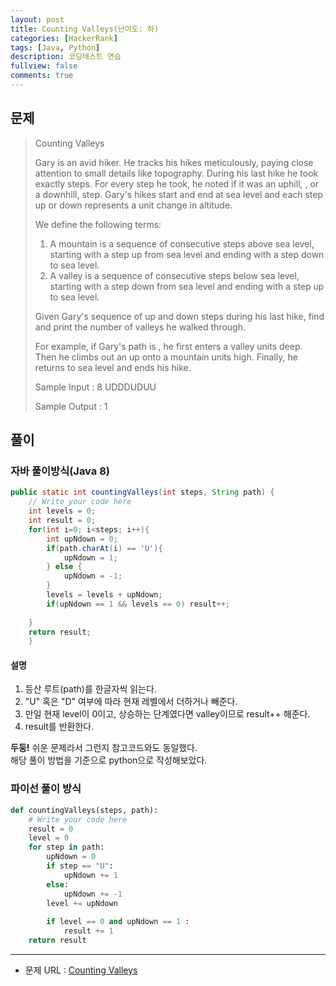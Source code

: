 ```yaml
---
layout: post
title: Counting Valleys(난이도: 하)
categories: [HackerRank]
tags: [Java, Python]
description: 코딩테스트 연습 
fullview: false
comments: true
---
```



## 문제
> Counting Valleys
> 
> Gary is an avid hiker. He tracks his hikes meticulously, paying close attention to small details like topography. 
> During his last hike he took exactly steps. For every step he took, he noted if it was an uphill, , or a downhill, step. 
> Gary's hikes start and end at sea level and each step up or down represents a unit change in altitude.
> 
> We define the following terms:
> 1. A mountain is a sequence of consecutive steps above sea level, starting with a step up from sea level and ending with a step down to sea level. 
> 2. A valley is a sequence of consecutive steps below sea level, starting with a step down from sea level and ending with a step up to sea level.
> 
> Given Gary's sequence of up and down steps during his last hike, find and print the number of valleys he walked through. 
> 
> For example, if Gary's path is , he first enters a valley units deep. Then he climbs out an up onto a mountain units high. Finally, he returns to sea level and ends his hike.
> 
> Sample Input :
> 8
> UDDDUDUU
> 
> Sample Output :
1



## 풀이

### 자바 풀이방식(Java 8)

```java
public static int countingValleys(int steps, String path) {
    // Write your code here
    int levels = 0;
    int result = 0;
    for(int i=0; i<steps; i++){
        int upNdown = 0;
        if(path.charAt(i) == 'U'){
            upNdown = 1;
        } else {
            upNdown = -1;
        }
        levels = levels + upNdown;
        if(upNdown == 1 && levels == 0) result++;
        
    }
    return result;
    }

```

#### 설명 
1. 등산 루트(path)를 한글자씩 읽는다.
2. "U" 혹은 "D" 여부에 따라 현재 레벨에서 더하거나 빼준다.
2. 만일 현재 level이 0이고, 상승하는 단계였다면 valley이므로 result++ 해준다.
5. result를 반환한다.

**두둥!** 쉬운 문제라서 그런지 참고코드와도 동일했다.  
 해당 풀이 방법을 기준으로 python으로 작성해보았다.


### 파이선 풀이 방식

```python 3
def countingValleys(steps, path):
    # Write your code here
    result = 0
    level = 0
    for step in path: 
        upNdown = 0
        if step == "U":
            upNdown += 1
        else: 
            upNdown += -1
        level += upNdown
        
        if level == 0 and upNdown == 1 :
            result += 1
    return result

```


***

* 문제 URL : [Counting Valleys](https://www.hackerrank.com/challenges/counting-valleys/problem?h_l=interview&playlist_slugs%5B%5D=interview-preparation-kit&playlist_slugs%5B%5D=warmup)  

